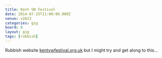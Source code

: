 ```yaml
---
title: Kent VW Festival
date: 2014-07-25T11:00:00.000Z
venue: v2623
categories: gig
board: 8
layout: gig
tags: [rubbish]
---
```

Rubbish website <a href="http://www.kentvwfestival.org.uk">kentvwfestival.org.uk</a> but I might try and get along to this...